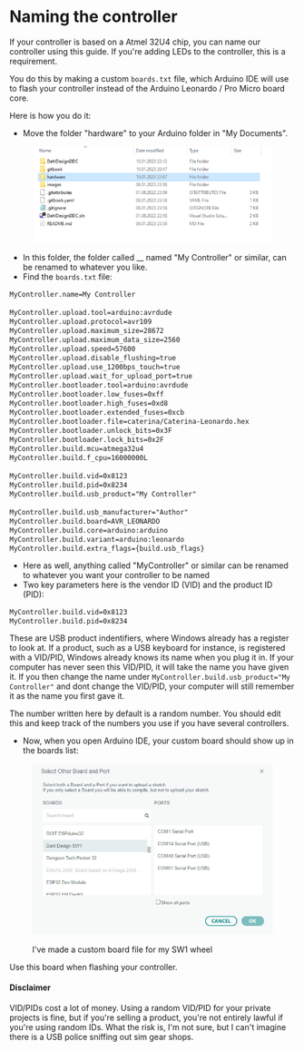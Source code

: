 # Naming the controller

If your controller is based on a Atmel 32U4 chip, you can name our controller using this guide. If you're adding LEDs to the controller, this is a requirement.&#x20;

You do this by making a custom `boards.txt` file, which Arduino IDE will use to flash your controller instead of the Arduino Leonardo / Pro Micro board core.&#x20;

Here is how you do it:

* Move the folder "hardware" to your Arduino folder in "My Documents".&#x20;

<figure><img src="../.gitbook/assets/image (1).png" alt=""><figcaption></figcaption></figure>

* In this folder, the folder called __ named "My Controller" or similar, can be renamed to whatever you like.&#x20;
* Find the `boards.txt` file:

```
MyController.name=My Controller
        
MyController.upload.tool=arduino:avrdude
MyController.upload.protocol=avr109
MyController.upload.maximum_size=28672
MyController.upload.maximum_data_size=2560
MyController.upload.speed=57600
MyController.upload.disable_flushing=true
MyController.upload.use_1200bps_touch=true
MyController.upload.wait_for_upload_port=true
MyController.bootloader.tool=arduino:avrdude
MyController.bootloader.low_fuses=0xff
MyController.bootloader.high_fuses=0xd8
MyController.bootloader.extended_fuses=0xcb
MyController.bootloader.file=caterina/Caterina-Leonardo.hex
MyController.bootloader.unlock_bits=0x3F
MyController.bootloader.lock_bits=0x2F     
MyController.build.mcu=atmega32u4
MyController.build.f_cpu=16000000L

MyController.build.vid=0x8123
MyController.build.pid=0x8234
MyController.build.usb_product="My Controller"

MyController.build.usb_manufacturer="Author"
MyController.build.board=AVR_LEONARDO
MyController.build.core=arduino:arduino
MyController.build.variant=arduino:leonardo
MyController.build.extra_flags={build.usb_flags}
```

* Here as well, anything called "MyController" or similar can be renamed to whatever you want your controller to be named
* Two key parameters here is the vendor ID (VID) and the product ID (PID):

```
MyController.build.vid=0x8123
MyController.build.pid=0x8234
```

These are USB product indentifiers, where Windows already has a register to look at. If a product, such as a USB keyboard for instance, is registered with a VID/PID, Windows already knows its name when you plug it in. If your computer has never seen this VID/PID, it will take the name you have given it. If you then change the name under `MyController.build.usb_product="My Controller"` and dont change the VID/PID, your computer will still remember it as the name you first gave it.&#x20;

The number written here by default is a random number. You should edit this and keep track of the numbers you use if you have several controllers.&#x20;

* Now, when you open Arduino IDE, your custom board should show up in the boards list:

<figure><img src="../.gitbook/assets/image (9).png" alt=""><figcaption><p>I've made a custom board file for my SW1 wheel</p></figcaption></figure>

Use this board when flashing your controller.

#### Disclaimer

VID/PIDs cost a lot of money. Using a random VID/PID for your private projects is fine, but if you're selling a product, you're not entirely lawful if you're using random IDs. What the risk is, I'm not sure, but I can't imagine there is a USB police sniffing out sim gear shops.&#x20;

